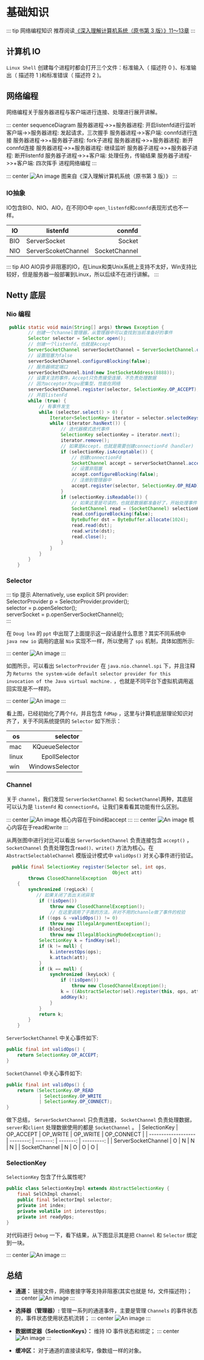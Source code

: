 # 基础知识

::: tip 网络编程知识
推荐阅读[《深入理解计算机系统（原书第 3 版）》11～13章](https://book.douban.com/subject/26912767/)
:::

## 计算机 IO

`Linux Shell` 创建每个进程时都会打开三个文件：标准输入（ 描述符 0 )、标准输出（ 描述符 1 )和标准错误（ 描述符 2 )。

## 网络编程

网络编程关于服务器进程与客户端进行连接、处理进行展开讲解。

::: center
<mermaid style="margin-bottom: 0px">
sequenceDiagram
  服务器进程->>+服务器进程: 开启listenfd进行监听
  客户端->>服务器进程: 发起请求，三次握手
  服务器进程->>客户端: connfd进行连接
  服务器进程->>+服务器子进程: fork子进程
  服务器进程->>+服务器进程: 断开connfd连接
  服务器进程->>+服务器进程: 继续监听
  服务器子进程->>+服务器子进程: 断开listenfd
  服务器子进程->>+客户端: 处理任务，传输结果
  服务器子进程->>+客户端: 四次挥手
</mermaid>
进程网络编程
:::

::: center
![An image](./images/fd.jpg)
图来自《深入理解计算机系统（原书第 3 版）》
:::

### IO抽象

IO包含BIO、NIO、AIO，在不同IO中 `open_listenfd`和`connfd`表现形式也不一样。

| IO  | listenfd            |        connfd |
| --- | ------------------- | ------------: |
| BIO | ServerSocket        |        Socket |
| NIO | ServerScoketChannel | SocketChannel |

::: tip AIO
AIO异步非阻塞的IO，在Linux和类Unix系统上支持不太好，Win支持比较好，但是服务器一般部署到Linux，所以后续不在进行讲解。
:::

## Netty 底层

### Nio 编程

```java
 public static void main(String[] args) throws Exception {
        // 创建一个channel管理器，从管理器中可以查找到当前准备好的事件
        Selector selector = Selector.open();
        // 创建一个listenfd，也就是Accept
        ServerSocketChannel serverSocketChannel = ServerSocketChannel.open();
        // 设置阻塞为false
        serverSocketChannel.configureBlocking(false);
        // 服务器绑定端口
        serverSocketChannel.bind(new InetSocketAddress(8888));
        // 设置关注的事件，Accept只负责接受连接，不负责处理数据
        // 因为acceptor为cpu密集型，性能在网络
        serverSocketChannel.register(selector, SelectionKey.OP_ACCEPT);
        // 开启listenFd
        while (true) {
            // 有事件发生
            while (selector.select() > 0) {
                Iterator<SelectionKey> iterator = selector.selectedKeys().iterator();
                while (iterator.hasNext()) {
                    // 迭代器模式迭代事件
                    SelectionKey selectionKey = iterator.next();
                    iterator.remove();
                    // 如果是Accept，也就是需要创建connectionFd（handler)
                    if (selectionKey.isAcceptable()) {
                        // 创建connectionFd
                        SocketChannel accept = serverSocketChannel.accept();
                        // 设置非阻塞
                        accept.configureBlocking(false);
                        // 注册到管理器中
                        accept.register(selector, SelectionKey.OP_READ);
                    }
                    if (selectionKey.isReadable()) {
                        // 如果这里是可读的，也就是数据都准备好了，开始处理事件
                        SocketChannel read = (SocketChannel) selectionKey.channel();
                        read.configureBlocking(false);
                        ByteBuffer dst = ByteBuffer.allocate(1024);
                        read.read(dst);
                        read.write(dst);
                        read.close();
                    }
                }
            }
        }
    }
```

### Selector

::: tip 提示
Alternatively, use explicit SPI provider: </br>
SelectorProvider p = SelectorProvider.provider(); </br>
selector = p.openSelector(); </br>
serverSocket = p.openServerSocketChannel(); </br>
:::

在 `Doug lea` 的 `ppt` 中出现了上面提示这一段话是什么意思？其实不同系统中 `java new io` 调用的底层 `Nio` 实现不一样，所以使用了 `spi` 机制，具体如图所示:

::: center
![An image](./images/spi-mac.jpg)
:::

如图所示，可以看出 `SelectorProvider` 在 `java.nio.channel.spi` 下，并且注释为 `Returns the system-wide default selector provider for this invocation of the Java virtual machine.` ，也就是不同平台下虚拟机调用返回实现是不一样的。

::: center
![An image](./images/Kqueue.jpg)
:::

看上图，已经初始化了两个`fd`，并且包含 `fdMap` ，这里与计算机底层理论知识对齐了，关于不同系统提供的 `Selector` 如下所示：

| os    |        selector |
| ----- | --------------: |
| mac   |  KQueueSelector |
| linux |   EpollSelector |
| win   | WindowsSelector |

### Channel

关于 `channel`，我们发现 `ServerSocketChannel` 和 `SocketChannel`两种，其底层可以认为是 `listenFd` 和 `connectionFd`。让我们来看看其功能有什么区别。

::: center
![An image](./images/serversocketchannel.png)
核心内容在于bind和accept
:::
::: center
![An image](./images/sockchannel.png)
核心内容在于read和write
:::

从两张图中进行对比可以看出 `ServerSocketChannel` 负责连接包含 `accept()` ， `SocketChannel` 负责处理包含`read()、write()` 方法为核心。在 `AbstractSelectableChannel` 模版设计模式中 `validOps()` 对关心事件进行验证。

```java
  public final SelectionKey register(Selector sel, int ops,
                                       Object att)
        throws ClosedChannelException
    {
        synchronized (regLock) {
           // 如果关闭了丢出关闭异常
            if (!isOpen())
                throw new ClosedChannelException();
                // 在这里调用了子类的方法，并对不用的channle做了事件的校验
            if ((ops & ~validOps()) != 0)
                throw new IllegalArgumentException();
            if (blocking)
                throw new IllegalBlockingModeException();
            SelectionKey k = findKey(sel);
            if (k != null) {
                k.interestOps(ops);
                k.attach(att);
            }
            if (k == null) {
                synchronized (keyLock) {
                    if (!isOpen())
                        throw new ClosedChannelException();
                    k = ((AbstractSelector)sel).register(this, ops, att);
                    addKey(k);
                }
            }
            return k;
        }
    }
```

`ServerSocketChannel` 中关心事件如下:

```java
public final int validOps() {
    return SelectionKey.OP_ACCEPT;
}
```

`SocketChannel` 中关心事件如下:

```java
public final int validOps() {
    return (SelectionKey.OP_READ
            | SelectionKey.OP_WRITE
            | SelectionKey.OP_CONNECT);
}
```

做下总结， `ServerSocketChannel` 只负责连接， `SocketChannel` 负责处理数据，`server`和`client` 处理数据使用的都是 `SocketChannel` 。
| SelectionKey        | OP_ACCEPT | OP_WRITE | OP_WRITE | OP_CONNECT |
| ------------------- | --------: | -------: | -------: | ---------: |
| ServerSocketChannel |         O |        N |        N |          N |
| SocketChannel       |         N |        O |        O |          O |

### SelectionKey

`SelectionKey` 包含了什么属性呢?

```java
public class SelectionKeyImpl extends AbstractSelectionKey {
    final SelChImpl channel;
    public final SelectorImpl selector;
    private int index;
    private volatile int interestOps;
    private int readyOps;
}
```

对代码进行 `Debug` 一下，看下结果，从下图显示其是把 `Channel` 和 `Selector` 绑定到一块。

::: center
![An image](./images/SelectKey.jpg)
:::

## 总结

<!-- Channels: Connections to files, sockets etc that support non-blocking reads -->
* **通道：** 链接文件，网络套接字等支持非阻塞(其实也就是 fd，文件描述符)；
::: center
![An image](./images/chanel_accept.jpg)
:::
<!-- Selectors: Tell which of a set of Channels have IO events -->
* **选择器（管理器）:** 管理一系列的通道事件，主要是管理 `Channels` 的事件状态的，事件状态使用状态机流转；
::: center
![An image](./images/IOEvent.jpg)
:::
<!-- SelectionKeys: Maintain IO event status and bindings -->
* **数据绑定器（SelectionKeys）：** 维持 IO 事件状态和绑定；
::: center
![An image](./images/read_set.jpg)
:::
<!-- Buffers: Array-like objects that can be directly read or written by Channels -->
* **缓冲区：** 对于通道的直接读和写，像数组一样的对象。
